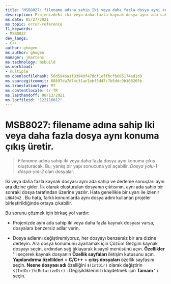 ```yaml
---
title: 'MSB8027: filename adına sahip Iki veya daha fazla dosya aynı konuma çıkış üretir.'
description: Projenizdeki iki veya daha fazla kaynak dosya aynı ada sahip olduğunda hata MSB8027 oluşur.
ms.date: 05/27/2021
ms.topic: error-reference
f1_keywords:
- MSB8027
dev_langs:
- C++
author: ghogen
ms.author: ghogen
manager: jmartens
ms.technology: msbuild
ms.workload:
- multiple
ms.openlocfilehash: 56d5946a1f93940f47ddf1effbcfb605174ed1d9
ms.sourcegitcommit: 68897da7d74c31ae1ebf5d47c7b5ddc9b108265b
ms.translationtype: MT
ms.contentlocale: tr-TR
ms.lasthandoff: 08/13/2021
ms.locfileid: "122116012"
---
```

# <a name="msb8027-two-or-more-files-with-the-name-of-filename-will-produce-outputs-to-the-same-location"></a>MSB8027: filename adına sahip Iki veya daha fazla dosya aynı konuma çıkış üretir.

> *Filename* adına sahip iki veya daha fazla dosya aynı konuma çıkış oluşturacak. Bu, yanlış bir yapı sonucuna yol açabilir. *Dosya yolu-1* *dosya-yol-2* olan dosyalar.

İki veya daha fazla kaynak dosyası aynı ada sahip ve derleme sonuçları aynı ara dizine gider. İlk olarak oluşturulan dosyanın çıktısının, aynı ada sahip bir sonraki dosya tarafından üzerine yazılır. Hata genellikle bir uyarı ile izlenir `LNK4042` . Bu hata, farklı konumlarda aynı dosya adını kullanan projeler birleştirildiğinde ortaya çıkabilir.

Bu sorunu çözmek için birkaç yol vardır:

- Projenizde aynı ada sahip iki veya daha fazla kaynak dosyası varsa, dosyalara benzersiz adlar verin.

- Dosya adlarını değiştiremiyoruz, her dosyayı benzersiz bir ara dizine derleyin. Ara dosya konumunu ayarlamak için Çözüm Gezgini kaynak dosyayı seçin, ardından sağ tıklayarak kısayol menüsünü açın. **Özellikler** ' i seçerek kaynak dosyanın **Özellik sayfaları** iletişim kutusunu açın. **Yapılandırma özellikleri**  >  **C/C++**  >  **çıkış dosyaları** özellik sayfasını seçin. **Nesne dosyası adı** özelliğini `$(IntDir)` olarak değiştirin `$(IntDir)%(RelativeDir)` . Değişikliklerinizi kaydetmek için **Tamam ' ı** seçin. 
